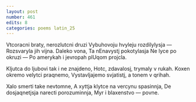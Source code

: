 ```yaml
---
layout: post
number: 461
edits: 8
categories: poems latin_25
---
```


Vtcoracni braty, nerozlutcni druzi
Vybuhovoju hvyleju rozdilylysja —
Rozsvaryla jih vijna.
Daleko vona,
Ta nEnavystj pokotylasja
Ne lyce po okruzi —
Po amerykah i jevropah plUqom projcla.

Kljutca do ljubovi tak i ne znajdeno,
Hotc, zdavalosj, trymaly v rukah.
Koxen okremo velytci praqnemo, 
Vystavljajemo svjatistj, a tonem v qrihah.

Xalo smerti take nevtomne,
A xyttja klytce na vercynu spasinnja,
De dosjaqnetjsja narecti porozuminnja,
Myr i blaxenstvo — povne.
